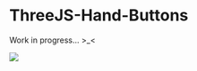 # ThreeJS-Hand-Buttons
Work in progress... >_&lt;

<img src="[https://github.com/shamahoque/vocabwise-app/assets/47895480/40681ce5-ce77-4b36-b192-ef01559e2806](https://github.com/NafisRayan/ThreeJS-Hand-Buttons/blob/main/ss.png)">

